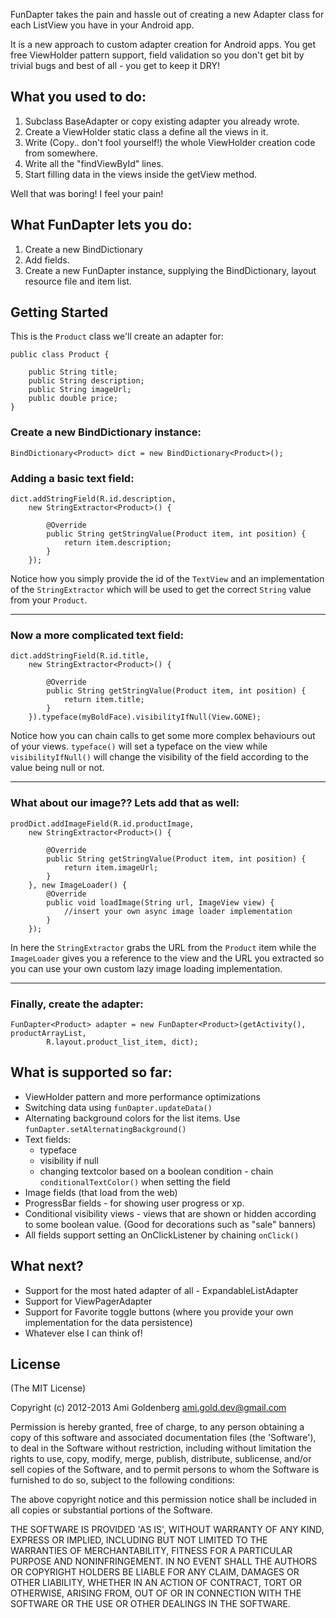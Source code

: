 FunDapter takes the pain and hassle out of creating a new Adapter class for each ListView you have in your Android app.

It is a new approach to custom adapter creation for Android apps. 
You get free ViewHolder pattern support, field validation so you don't get bit by trivial bugs and best of all - you get to keep it DRY!

## What you used to do:

1. Subclass BaseAdapter or copy existing adapter you already wrote.
2. Create a ViewHolder static class a define all the views in it.
3. Write (Copy.. don't fool yourself!) the whole ViewHolder creation code from somewhere.
4. Write all the "findViewById" lines.
5. Start filling data in the views inside the getView method.

Well that was boring! I feel your pain!

## What FunDapter lets you do:

1. Create a new BindDictionary
2. Add fields.
3. Create a new FunDapter instance, supplying the BindDictionary, layout resource file and item list.

## Getting Started

This is the `Product` class we'll create an adapter for:

	public class Product {
	
		public String title;
		public String description;
		public String imageUrl;
		public double price;
	}

### Create a new BindDictionary instance: 

	BindDictionary<Product> dict = new BindDictionary<Product>();

### Adding a basic text field:

	dict.addStringField(R.id.description,
		new StringExtractor<Product>() {

		    @Override
		    public String getStringValue(Product item, int position) {
				return item.description;
		    }
		});
		
Notice how you simply provide the id of the `TextView` and an 
implementation of the `StringExtractor` which will be used to get the correct `String` value from your `Product`.

--------------------
### Now a more complicated text field:

	dict.addStringField(R.id.title,
		new StringExtractor<Product>() {

		    @Override
		    public String getStringValue(Product item, int position) {
				return item.title;
		    }
		}).typeface(myBoldFace).visibilityIfNull(View.GONE);

Notice how you can chain calls to get some more complex behaviours out of your views. 
`typeface()` will set a typeface on the view while 
`visibilityIfNull()` will change the visibility of the field according to the value being null or not.

--------------------

### What about our image?? Lets add that as well:

	prodDict.addImageField(R.id.productImage,
		new StringExtractor<Product>() {

		    @Override
		    public String getStringValue(Product item, int position) {
				return item.imageUrl;
		    }
		}, new ImageLoader() {
		    @Override
		    public void loadImage(String url, ImageView view) {
				//insert your own async image loader implementation
		    }
		});
		
In here the `StringExtractor` grabs the URL from the `Product` item while the `ImageLoader` gives you a 
reference to the view and the URL you extracted so you can use your own custom lazy image loading implementation.

-------------
### Finally, create the adapter:

	FunDapter<Product> adapter = new FunDapter<Product>(getActivity(), productArrayList,
			R.layout.product_list_item, dict);

## What is supported so far:

* ViewHolder pattern and more performance optimizations
* Switching data using `funDapter.updateData()`
* Alternating background colors for the list items. Use `funDapter.setAlternatingBackground()`
* Text fields:
	* typeface
	* visibility if null
	* changing textcolor based on a boolean condition - chain `conditionalTextColor()` when setting the field
* Image fields (that load from the web)
* ProgressBar fields - for showing user progress or xp.
* Conditional visibility views - views that are shown or hidden according to some boolean value. (Good for decorations such as "sale" banners)
* All fields support setting an OnClickListener by chaining `onClick()`

## What next?

* Support for the most hated adapter of all - ExpandableListAdapter
* Support for ViewPagerAdapter
* Support for Favorite toggle buttons (where you provide your own implementation for the data persistence)
* Whatever else I can think of!
	
## License 

(The MIT License)

Copyright (c) 2012-2013 Ami Goldenberg <ami.gold.dev@gmail.com>

Permission is hereby granted, free of charge, to any person obtaining a copy of this software and associated documentation files (the 'Software'), to deal in the Software without restriction, including without limitation the rights to use, copy, modify, merge, publish, distribute, sublicense, and/or sell copies of the Software, and to permit persons to whom the Software is furnished to do so, subject to the following conditions:

The above copyright notice and this permission notice shall be included in all copies or substantial portions of the Software.

THE SOFTWARE IS PROVIDED 'AS IS', WITHOUT WARRANTY OF ANY KIND, EXPRESS OR IMPLIED, INCLUDING BUT NOT LIMITED TO THE WARRANTIES OF MERCHANTABILITY, FITNESS FOR A PARTICULAR PURPOSE AND NONINFRINGEMENT. IN NO EVENT SHALL THE AUTHORS OR COPYRIGHT HOLDERS BE LIABLE FOR ANY CLAIM, DAMAGES OR OTHER LIABILITY, WHETHER IN AN ACTION OF CONTRACT, TORT OR OTHERWISE, ARISING FROM, OUT OF OR IN CONNECTION WITH THE SOFTWARE OR THE USE OR OTHER DEALINGS IN THE SOFTWARE.